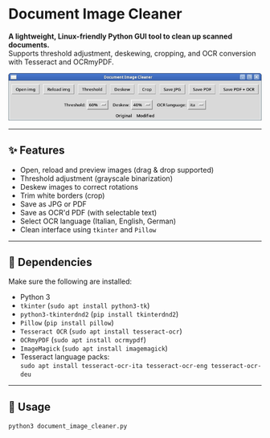 # Document Image Cleaner

**A lightweight, Linux-friendly Python GUI tool to clean up scanned documents.**  
Supports threshold adjustment, deskewing, cropping, and OCR conversion with Tesseract and OCRmyPDF.

![screenshot](screenshot.png) <!-- (optional image) -->

---

## ✨ Features

- Open, reload and preview images (drag & drop supported)
- Threshold adjustment (grayscale binarization)
- Deskew images to correct rotations
- Trim white borders (crop)
- Save as JPG or PDF
- Save as OCR'd PDF (with selectable text)
- Select OCR language (Italian, English, German)
- Clean interface using `tkinter` and `Pillow`

---

## 🧩 Dependencies

Make sure the following are installed:

- Python 3
- `tkinter` (`sudo apt install python3-tk`)
- `python3-tkinterdnd2` (`pip install tkinterdnd2`)
- `Pillow` (`pip install pillow`)
- `Tesseract OCR` (`sudo apt install tesseract-ocr`)
- `OCRmyPDF` (`sudo apt install ocrmypdf`)
- `ImageMagick` (`sudo apt install imagemagick`)
- Tesseract language packs:  
  `sudo apt install tesseract-ocr-ita tesseract-ocr-eng tesseract-ocr-deu`

---

## 🚀 Usage

```bash
python3 document_image_cleaner.py

